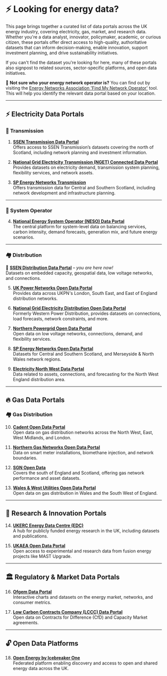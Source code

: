 # ⚡ **Looking for energy data?**  
This page brings together a curated list of data portals across the UK energy industry, covering electricity, gas, market, and research data. Whether you're a data analyst, innovator, policymaker, academic, or curious citizen, these portals offer direct access to high-quality, authoritative datasets that can inform decision-making, enable innovation, support investment planning, and drive sustainability initiatives.  
 
If you can't find the dataset you're looking for here, many of these portals also signpost to related sources, sector-specific platforms, and open data initiatives.  
 
🧭 **Not sure who your energy network operator is?** You can find out by visiting the [Energy Networks Association 'Find My Network Operator'](https://www.energynetworks.org/customers/find-my-network-operator) tool. This will help you identify the relevant data portal based on your location.

---

## ⚡ Electricity Data Portals

### 🔌 Transmission

1. [**SSEN Transmission Data Portal**](https://www.ssen-transmission.co.uk/information-centre/data-and-downloads/)  
   Offers access to SSEN Transmission’s datasets covering the north of Scotland, including network planning and investment information.

2. [**National Grid Electricity Transmission (NGET) Connected Data Portal**](https://connecteddata.nationalgrid.co.uk)  
   Provides datasets on electricity demand, transmission system planning, flexibility services, and network assets.

3. [**SP Energy Networks Transmission**](https://www.spenergynetworks.co.uk/pages/open_data_portal.aspx)  
   Offers transmission data for Central and Southern Scotland, including network development and infrastructure planning.

---

### 🧭 System Operator

4. [**National Energy System Operator (NESO) Data Portal**](https://www.neso.energy/data-portal)  
   The central platform for system-level data on balancing services, carbon intensity, demand forecasts, generation mix, and future energy scenarios.

---

### 🏘️ Distribution

📌 [**SSEN Distribution Data Portal**](https://data.ssen.co.uk) – *you are here now!*  
Datasets on embedded capacity, geospatial data, low voltage networks, and connections.

5. [**UK Power Networks Open Data Portal**](https://data.ukedc.com/dataset/ukpn-open-data-portal)  
   Provides data across UKPN's London, South East, and East of England distribution networks.

6. [**National Grid Electricity Distribution Open Data Portal**](https://www.nationalgrid.co.uk/data)  
   Formerly Western Power Distribution, provides datasets on connections, load forecasts, network constraints, and more.

7. [**Northern Powergrid Open Data Portal**](https://od.northernpowergrid.com)  
   Open data on low voltage networks, connections, demand, and flexibility services.

8. [**SP Energy Networks Open Data Portal**](https://www.spenergynetworks.co.uk/pages/open_data_portal.aspx)  
   Datasets for Central and Southern Scotland, and Merseyside & North Wales network regions.

9. [**Electricity North West Data Portal**](https://www.enwl.co.uk/future-energy/data-and-digitalisation/data-portal)  
   Data related to assets, connections, and forecasting for the North West England distribution area.

---

## 🔥 Gas Data Portals

### 🏘️ Gas Distribution

10. [**Cadent Open Data Portal**](https://cadentgas.com/data)  
    Open data on gas distribution networks across the North West, East, West Midlands, and London.

11. [**Northern Gas Networks Open Data Portal**](https://northerngasopendataportal.co.uk)  
    Data on smart meter installations, biomethane injection, and network boundaries.

12. [**SGN Open Data**](https://www.sgn.co.uk/about-us/responsibility/data-hub/open-data)  
    Covers the south of England and Scotland, offering gas network performance and asset datasets.

13. [**Wales & West Utilities Open Data Portal**](https://www.wwutilities.co.uk/about-us/responsibility/our-data/open-data/)  
    Open data on gas distribution in Wales and the South West of England.

---

## 🧪 Research & Innovation Portals

14. [**UKERC Energy Data Centre (EDC)**](https://ukerc.rl.ac.uk)  
    A hub for publicly funded energy research in the UK, including datasets and publications.

15. [**UKAEA Open Data Portal**](https://opendata.ukaea.uk)  
    Open access to experimental and research data from fusion energy projects like MAST Upgrade.

---

## 🏛️ Regulatory & Market Data Portals

16. [**Ofgem Data Portal**](https://www.ofgem.gov.uk/energy-data-and-research/data-portal)  
    Interactive charts and datasets on the energy market, networks, and consumer metrics.

17. [**Low Carbon Contracts Company (LCCC) Data Portal**](https://dp.lowcarboncontracts.uk)  
    Open data on Contracts for Difference (CfD) and Capacity Market agreements.

---

## 🔓 Open Data Platforms

18. [**Open Energy by Icebreaker One**](https://openenergy.org.uk)  
    Federated platform enabling discovery and access to open and shared energy data across the UK.
